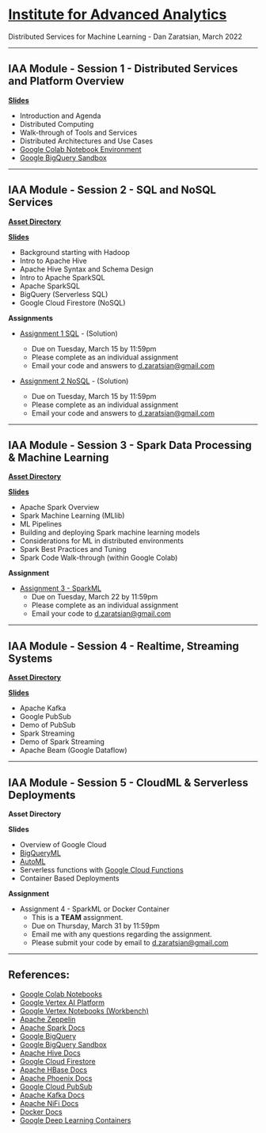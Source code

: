 # [Institute for Advanced Analytics](https://analytics.ncsu.edu/)
Distributed Services for Machine Learning - Dan Zaratsian, March 2022


---
## IAA Module - Session 1 - Distributed Services and Platform Overview

[**Slides**](https://docs.google.com/presentation/d/1CC03MXct8pW9DblZ4i7sICcYlbXg81xgyB1DLtDh_ig/edit?usp=sharing)

* Introduction and Agenda
* Distributed Computing
* Walk-through of Tools and Services
* Distributed Architectures and Use Cases
* [Google Colab Notebook Environment](https://colab.sandbox.google.com/)
* [Google BigQuery Sandbox](https://console.cloud.google.com/bigquery)

---
## IAA Module - Session 2 - SQL and NoSQL Services
[**Asset Directory**](session_02)

[**Slides**](https://docs.google.com/presentation/d/1zB7K2ud91WOKuCENic4WNLz6lSqJ0yUbijYQJ3HbFU0/edit?usp=sharing)

* Background starting with Hadoop
* Intro to Apache Hive
* Apache Hive Syntax and Schema Design
* Intro to Apache SparkSQL
* Apache SparkSQL 
* BigQuery (Serverless SQL)
* Google Cloud Firestore (NoSQL)

**Assignments**
* [Assignment 1 SQL](session_02/Assignment_1_SQL.md) - (Solution)
  - Due on Tuesday, March 15 by 11:59pm
  - Please complete as an individual assignment
  - Email your code and answers to d.zaratsian@gmail.com

* [Assignment 2 NoSQL](session_02/Assignment_2_NoSQL_(2022).ipynb) - (Solution)
  - Due on Tuesday, March 15 by 11:59pm 
  - Please complete as an individual assignment
  - Email your code and answers to d.zaratsian@gmail.com

---
## IAA Module - Session 3 - Spark Data Processing & Machine Learning
[**Asset Directory**](./session_03)

[**Slides**](https://docs.google.com/presentation/d/1JG4nMPv1ryovSpZG62XGS0frzpb0c82EEincZZ7acMU/edit?usp=sharing)

* Apache Spark Overview
* Spark Machine Learning (MLlib)
* ML Pipelines
* Building and deploying Spark machine learning models
* Considerations for ML in distributed environments
* Spark Best Practices and Tuning
* Spark Code Walk-through (within Google Colab)

**Assignment**
* [Assignment 3 - SparkML](session_03/Spark_ML_Assignment_(template).ipynb)
  - Due on Tuesday, March 22 by 11:59pm
  - Please complete as an individual assignment
  - Email your code to d.zaratsian@gmail.com

---
## IAA Module - Session 4 - Realtime, Streaming Systems
[**Asset Directory**](./session_04)

[**Slides**](https://docs.google.com/presentation/d/1yyc1PyXpt-suETXmQJr2FF19lhANVRAQMdo5pujVSw0/edit?usp=sharing)

* Apache Kafka
* Google PubSub
* Demo of PubSub
* Spark Streaming
* Demo of Spark Streaming
* Apache Beam (Google Dataflow)

---
## IAA Module - Session 5 - CloudML & Serverless Deployments
**Asset Directory**

**Slides**

* Overview of Google Cloud
* [BigQueryML](https://cloud.google.com/bigquery-ml/docs/introduction)
* [AutoML](https://cloud.google.com/automl)
* Serverless functions with [Google Cloud Functions](https://cloud.google.com/functions)
* Container Based Deployments

**Assignment**
* Assignment 4 - SparkML or Docker Container
  - This is a **TEAM** assignment.
  - Due on Thursday, March 31 by 11:59pm
  - Email me with any questions regarding the assignment. 
  - Please submit your code by email to d.zaratsian@gmail.com

---

## References:

* [Google Colab Notebooks](https://colab.sandbox.google.com)
* [Google Vertex AI Platform](https://cloud.google.com/vertex-ai/docs/start/introduction-unified-platform)
* [Google Vertex Notebooks (Workbench)](https://cloud.google.com/vertex-ai/docs/workbench/introduction)
* [Apache Zeppelin](https://zeppelin.apache.org/)
* [Apache Spark Docs](https://spark.apache.org/docs/latest/)
* [Google BigQuery](https://cloud.google.com/bigquery/what-is-bigquery)
* [Google BigQuery Sandbox](https://console.cloud.google.com/bigquery)
* [Apache Hive Docs](https://cwiki.apache.org/confluence/display/Hive/GettingStarted)
* [Google Cloud Firestore](https://cloud.google.com/firestore/docs)
* [Apache HBase Docs](https://hbase.apache.org/book.html)
* [Apache Phoenix Docs](https://phoenix.apache.org/)
* [Google Cloud PubSub](https://cloud.google.com/pubsub/docs/concepts)
* [Apache Kafka Docs](https://kafka.apache.org/20/documentation.html)
* [Apache NiFi Docs](https://nifi.apache.org/docs.html)
* [Docker Docs](https://docs.docker.com/)
* [Google Deep Learning Containers](https://cloud.google.com/deep-learning-containers/docs/choosing-container)

